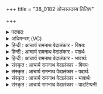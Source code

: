+++
title = "38_0182 ओजस्तदस्य तित्विष"

+++
<details><summary>पदपाठः</summary>

ओ꣡जः꣢꣯। तत्। अ꣣स्य। तित्विषे। उभे꣡इ꣢ति। यत्। स꣣म꣡व꣢र्तयत्। स꣣म्। अ꣡व꣢꣯र्तयत्। इ꣡न्द्रः꣢꣯। च꣡र्म꣢꣯। इ꣣व। रो꣡द꣢꣯सी꣣इ꣡ति꣢। १८२।
</details>

<details><summary>अधिमन्त्रम् (VC)</summary>

- इन्द्रः
- वत्सः काण्वः
- गायत्री
- षड्जः
- ऐन्द्रं काण्डम्
</details>

<details><summary>हिन्दी : आचार्य रामनाथ वेदालंकार - विषयः</summary>

अगले मन्त्र में परमात्मा के ओज का वर्णन है।
</details>

<details><summary>हिन्दी : आचार्य रामनाथ वेदालंकार - पदार्थः</summary>

पदार्थान्वयभाषाः -  (तत्) वह (अस्य) इस इन्द्र परमेश्वर का (ओजः) ओज अर्थात् महान् बल और तेज (तित्विषे) प्रकाशित हो रहा है, (यत्) जो कि (इन्द्रः) वह शक्तिशाली परमेश्वर (उभे) दोनों (रोदसी) द्युलोक और भूलोक को (चर्म इव) मृगछाला के आसन के समान (समवर्तयत्) सृष्टिकाल में फैलाता है और प्रलयकाल में समेट लेता है ॥८॥ इस मन्त्र में उपमालङ्कार है ॥८॥
</details>

<details><summary>हिन्दी : आचार्य रामनाथ वेदालंकार - भावार्थः</summary>

भावार्थभाषाः -  जैसे कोई योगी सन्ध्योपासना के लिए मृगछाला के आसन को बिछाता है और सन्ध्योपासना समाप्त करके उसे समेट लेता है, वैसे ही परमात्मा अपने ओज से सृष्ट्युत्पत्ति के समय सब जगत् को फैलाता है और प्रलय के समय समेट लेता है ॥८॥
</details>

<details><summary>संस्कृत : आचार्य रामनाथ वेदालंकार - विषयः</summary>

अथ परमात्मन ओजो वर्णयति।
</details>

<details><summary>संस्कृत : आचार्य रामनाथ वेदालंकार - पदार्थः</summary>

पदार्थान्वयभाषाः -  (तत् अस्य) इन्द्रस्य परमेश्वरस्य (ओजः) महद् बलं तेजो वा (तित्विषे) दीप्यते, प्रकाशते। त्विष दीप्तौ। ‘छन्दसि लुङ्लङ्लिटः।’ अ० ३।४।६ इति कालसामान्ये लिट्। (यत् इन्द्रः) असौ शक्तिशाली परमेश्वरः (उभे) द्वे अपि (रोदसी) द्यावापृथिव्यौ। रोदसी इति द्यावापृथिव्योर्नाम। निघं० ३।३०। (चर्म इव) मृगचर्मासनमिव (समवर्तयत्२) सृष्टिकाले प्रसारयति, प्रलयकाले संवेष्टयति च ॥८॥ अत्रोपमालङ्कारः ॥८॥
</details>

<details><summary>संस्कृत : आचार्य रामनाथ वेदालंकार - भावार्थः</summary>

भावार्थभाषाः -  यथा कश्चिद् योगी सन्ध्योपासनार्थं मृगचर्मासनमास्तृणाति, सन्ध्योपासनां समाप्य च तत् परिवेष्टयति, तथैव परमात्मा स्वौजसा सृष्ट्युत्पत्तिकाले सर्वं जगत् प्रसारयति, प्रलयकाले च संकोचयति ॥८॥
</details>

<details><summary>संस्कृत : आचार्य रामनाथ वेदालंकार - पादटिप्पनी</summary>

टिप्पणी:   १. ऋ० ८।६।५, अथ० २०।१०७।२, साम० १६५३। २. समवर्तयत् संवेष्टयति—इति वि०। यथा कश्चित् किञ्चित् चर्म कदाचिद् विस्तारयति कदाचित् संकोचयति, एवं (रोदसी) तदधीने अभूताम्—इति सा०।
</details>